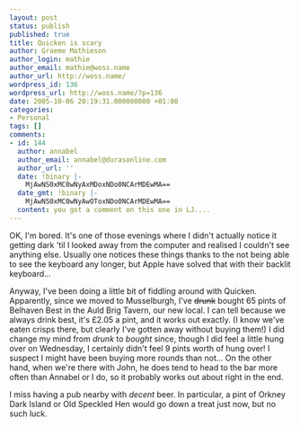```yaml
---
layout: post
status: publish
published: true
title: Quicken is scary
author: Graeme Mathieson
author_login: mathie
author_email: mathie@woss.name
author_url: http://woss.name/
wordpress_id: 136
wordpress_url: http://woss.name/?p=136
date: 2005-10-06 20:19:31.000000000 +01:00
categories:
- Personal
tags: []
comments:
- id: 144
  author: annabel
  author_email: annabel@durasonline.com
  author_url: ''
  date: !binary |-
    MjAwNS0xMC0wNyAxMDoxNDo0NCArMDEwMA==
  date_gmt: !binary |-
    MjAwNS0xMC0wNyAwOToxNDo0NCArMDEwMA==
  content: you got a comment on this one in LJ....
---
```

OK, I'm bored.  It's one of those evenings where I didn't actually notice it getting dark 'til I looked away from the computer and realised I couldn't see anything else.  Usually one notices these things thanks to the not being able to see the keyboard any longer, but Apple have solved that with their backlit keyboard...

Anyway, I've been doing a little bit of fiddling around with Quicken.  Apparently, since we moved to Musselburgh, I've <del>drunk</del> bought 65 pints of Belhaven Best in the Auld Brig Tavern, our new local.  I can tell because we always drink best, it's &pound;2.05 a pint, and it works out exactly.  (I know we've eaten crisps there, but clearly I've gotten away without buying them!)  I did change my mind from <em>drunk</em> to <em>bought</em> since, though I did feel a little hung over on Wednesday, I certainly didn't feel 9 pints worth of hung over!  I suspect I might have been buying more rounds than not...  On the other hand, when we're there with John, he does tend to head to the bar more often than Annabel or I do, so it probably works out about right in the end.

I miss having a pub nearby with <em>decent</em> beer.  In particular, a pint of Orkney Dark Island or Old Speckled Hen would go down a treat just now, but no such luck.
